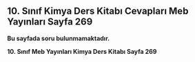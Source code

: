 ## 10. Sınıf Kimya Ders Kitabı Cevapları Meb Yayınları Sayfa 269

**Bu sayfada soru bulunmamaktadır.**

**10. Sınıf Meb Yayınları Kimya Ders Kitabı Sayfa 269**